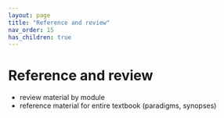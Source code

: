 ```yaml
---
layout: page
title: "Reference and review"
nav_order: 15
has_children: true
---
```


# Reference and review

- review material by module
- reference material for entire textbook (paradigms, synopses)